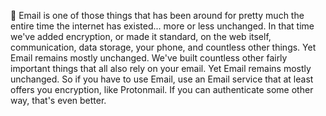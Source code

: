📧 Email is one of those things that has been around for pretty much the entire time the internet has existed... more or less unchanged. In that time we've added encryption, or made it standard, on the web itself, communication, data storage, your phone, and countless other things. Yet Email remains mostly unchanged. We've built countless other fairly important things that all also rely on your email. Yet Email remains mostly unchanged. So if you have to use Email, use an Email service that at least offers you encryption, like Protonmail. If you can authenticate some other way, that's even better.
